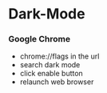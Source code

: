 # Dark-Mode

### Google Chrome

- chrome://flags in the url
- search dark mode
- click enable button
- relaunch web browser

